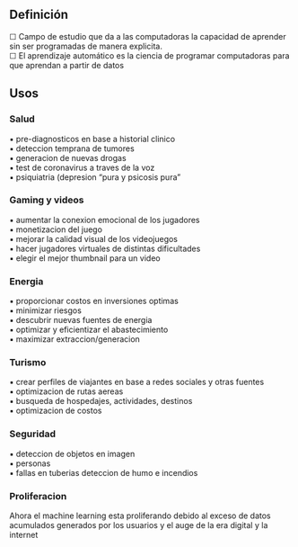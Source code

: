 
## Definición 
☐ Campo de estudio que da a las computadoras la capacidad de aprender sin ser programadas de manera explicita.  
☐ El aprendizaje automático es la ciencia de programar computadoras para que aprendan a partir de datos

## Usos
### Salud
▪ pre-diagnosticos en base a historial clinico  
▪ deteccion temprana de tumores  
▪ generacion de nuevas drogas  
▪ test de coronavirus a traves de la voz  
▪ psiquiatria (depresion “pura y psicosis pura”

### Gaming y videos
▪ aumentar la conexion emocional de los jugadores  
▪ monetizacion del juego  
▪ mejorar la calidad visual de los videojuegos  
▪ hacer jugadores virtuales de distintas dificultades  
▪ elegir el mejor thumbnail para un video

### Energia 
▪ proporcionar costos en inversiones optimas  
▪ minimizar riesgos  
▪ descubrir nuevas fuentes de energia  
▪ optimizar y eficientizar el abastecimiento  
▪ maximizar extraccion/generacion

### Turismo 
▪ crear perfiles de viajantes en base a redes sociales y otras fuentes  
▪ optimizacion de rutas aereas  
▪ busqueda de hospedajes, actividades, destinos  
▪ optimizacion de costos

### Seguridad
▪ deteccion de objetos en imagen  
▪ personas  
▪ fallas en tuberias deteccion de humo e incendios

### Proliferacion
Ahora el machine learning esta proliferando debido al exceso de datos acumulados generados por los usuarios y el auge de la era digital y la internet





